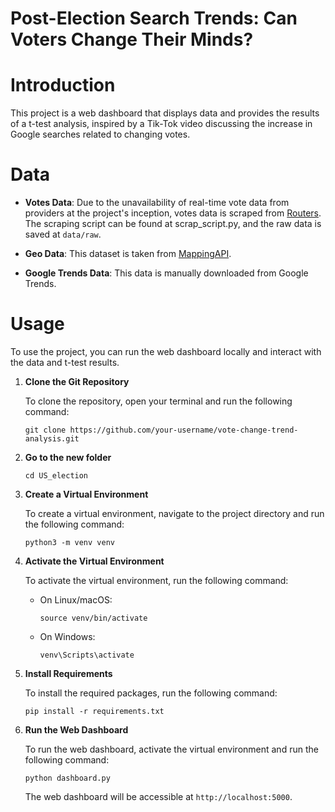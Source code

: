 # Post-Election Search Trends: Can Voters Change Their Minds?
# Introduction
This project is a web dashboard that displays data and provides the results of a t-test analysis, inspired by a Tik-Tok video discussing the increase in Google searches related to changing votes.

# Data
- __Votes Data__: Due to the unavailability of real-time vote data from providers at the project's inception, votes data is scraped from [Routers](https://www.reuters.com/graphics/USA-ELECTION/RESULTS/zjpqnemxwvx/). The scraping script can be found at scrap_script.py, and the raw data is saved at `data/raw`.

- __Geo Data__: This dataset is taken from [MappingAPI](https://github.com/PublicaMundi/MappingAPI).

- __Google Trends Data__: This data is manually downloaded from Google Trends.

# Usage
To use the project, you can run the web dashboard locally and interact with the data and t-test results.

1. **Clone the Git Repository**

   To clone the repository, open your terminal and run the following command:

   ```
   git clone https://github.com/your-username/vote-change-trend-analysis.git
   ```

2. **Go to the new folder**
    ```
    cd US_election
    ```

3. **Create a Virtual Environment**

   To create a virtual environment, navigate to the project directory and run the following command:

   ```
   python3 -m venv venv
   ```

4. **Activate the Virtual Environment**

   To activate the virtual environment, run the following command:

   - On Linux/macOS:

     ```
     source venv/bin/activate
     ```

   - On Windows:

     ```
     venv\Scripts\activate
     ```

5. **Install Requirements**

   To install the required packages, run the following command:

   ```
   pip install -r requirements.txt
   ```

6. **Run the Web Dashboard**

   To run the web dashboard, activate the virtual environment and run the following command:

   ```
   python dashboard.py
   ```

   The web dashboard will be accessible at `http://localhost:5000`.





